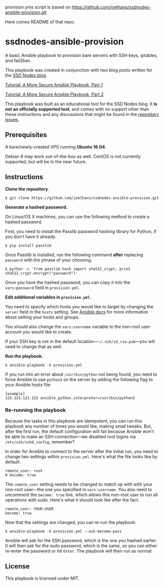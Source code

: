 
provision.yms script is based on https://github.com/joelhans/ssdnodes-ansible-provision.git

Here comes README of that repo:

# ssdnodes-ansible-provision

A basic Ansible playbook to provision bare servers with SSH keys, iptables, and fail2ban.

This playbook was created in conjunction with two blog posts written for the [SSD Nodes blog](http://blog.ssdnodes.com/blog).

[Tutorial: A More Secure Ansible Playbook, Part 1](http://blog.ssdnodes.com/blog/tutorial-a-more-secure-ansible-playbook-part-1)

[Tutorial: A More Secure Ansible Playbook, Part 2](https://blog.ssdnodes.com/blog/tutorial-a-more-secure-ansible-playbook-part-2/)

This playbook was built as an educational tool for the SSD Nodes blog. It **is not an officially supported tool**, and comes with no support other than these instructions and any discussions that might be found in the [repository issues](https://github.com/joelhans/ssdnodes-ansible-provision/issues).

## Prerequisites

A bare/newly-created VPS running **Ubuntu 16.04**.

Debian 8 may work out-of-the-box as well. CentOS is not currently supported, but will be in the near future.

## Instructions

**Clone the repository**.

```
$ git clone https://github.com/joelhans/ssdnodes-ansible-provision.git
```

**Generate a hashed password**.

On Linux/OS X machines, you can use the following method to create a hashed password.

First, you need to install the Passlib password hashing library for Python, if you don't have it already.

```
$ pip install passlib
```

Once Passlib is installed, run the following command **after** replacing `password` with the phrase of your choosing.

```
$ python -c 'from passlib.hash import sha512_crypt; print sha512_crypt.encrypt("password")'
```

Once you have the hashed password, you can copy it into the `vars:password` field in `provision.yml`.

**Edit additional variables in `provision.yml`.**

You need to specify which hosts you would like to target by changing the `server` field in the `hosts` setting. See [Ansible docs](http://docs.ansible.com/ansible/latest/intro_inventory.html) for more information about setting your hosts and groups.

You should also change the `vars:username` variable to the non-root user account you would like to create.

If your SSH key is not in the default location—`~/.ssh/id_rsa.pub`—you will need to change that as well.

**Run the playbook.**

```
$ ansible-playbook -k provision.yml
```

If you run into an error about `/usr/bin/python` not being found, you need to force Ansible to use `python3` on the server by adding the following flag to your Ansible hosts file:

```
[example]
123.123.123.123 ansible_python_interpreter=/usr/bin/python3
```

### Re-running the playbook

Because the tasks in this playbook are idempotent, you can run this playbook any number of times you would like, making small tweaks. But, after the first run, the default configuration will fail because Ansible won't be able to make an SSH connection—we disabled root logins via `/etc/ssh/sshd_config`, remember?

In order for Ansible to connect to the server after the initial run, you need to change two settings within `provision.yml`. Here's what the file looks like by default:

```
remote_user: root
# become: true
```

The `remote_user` setting needs to be changed to match up with with your non-root user—the one you specified in `vars:username`. You also need to uncomment the `become: true` line, which allows this non-root user to run all operations with sudo. Here's what it should look like after the fact.

```
remote_user: YOUR-USER
become: true
```

Now that the settings are changed, you can re-run the playbook:

```
$ ansible-playbook -k provision.yml --ask-become-pass
```

Ansible will ask for the SSH password, which is the one you hashed earlier. It will then ask for the sudo password, which is the same, so you can either re-enter the password or hit `Enter`. The playbook will then run as normal.

## License

This playbook is licensed under MIT.
